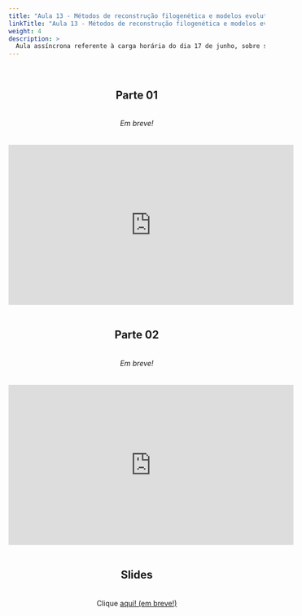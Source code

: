 ```yaml
---
title: "Aula 13 - Métodos de reconstrução filogenética e modelos evolutivos. Seleção de modelos evolutivos e construção de árvores filogenéticas"
linkTitle: "Aula 13 - Métodos de reconstrução filogenética e modelos evolutivos. Seleção de modelos evolutivos e construção de árvores filogenéticas"
weight: 4
description: >
  Aula assíncrona referente à carga horária do dia 17 de junho, sobre sobre métodos de reconstrução filogenética e modelos evolutivos. Seleção de modelos evolutivos e construção de árvores filogenéticas
---
```


<br>
<div align="center">
<h2>Parte 01</h2>
<br>
<i>Em breve!</i>
<br><br><br>
<iframe width="560" height="315" src="https://www.youtube.com/embed/" frameborder="0" allow="accelerometer; autoplay; clipboard-write; encrypted-media; gyroscope; picture-in-picture" allowfullscreen></iframe>
<br><br>

<h2>Parte 02</h2>
<br>
<i>Em breve!</i>
<br><br><br>
<iframe width="560" height="315" src="https://www.youtube.com/embed/" frameborder="0" allow="accelerometer; autoplay; clipboard-write; encrypted-media; gyroscope; picture-in-picture" allowfullscreen></iframe>
<br><br>

<h2>Slides</h2>
<br>
Clique <a href="https://github.com/desirrepetters/gstreinamentoeconsultoria/raw/master/userguide/content/pt-br/2024_01/aulas/slides/aula_01.pdf">aqui! (em breve!)</a>
</div>